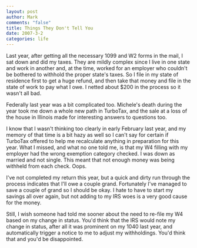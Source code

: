 ```yaml
--- 
layout: post
author: Mark
comments: "false"
title: Things They Don't Tell You
date: 2007-3-2
categories: life
---
```

Last year, after getting all the necessary 1099 and W2 forms in the mail, I sat down and did my taxes. They are mildly complex since I live in one state and work in another and, at the time, worked for an employer who couldn't be bothered to withhold the proper state's taxes. So I file in my state of residence first to get a huge refund, and then take that money and file in the state of work to pay what I owe. I netted about $200 in the process so it wasn't all bad.

Federally last year was a bit complicated too. Michele's death during the year took me down a whole new path in TurboTax, and the sale at a loss of the house in Illinois made for interesting answers to questions too.

I know that I wasn't thinking too clearly in early February last year, and my memory of that time is a bit hazy as well so I can't say for certain if TurboTax offered to help me recalculate anything in preparation for this year. What I missed, and what no one told me, is that my W4 filling with my employer had the wrong exemption category checked. I was down as married and not single. This meant that not enough money was being withheld from each check. Oops.

I've not completed my return this year, but a quick and dirty run through the process indicates that I'll owe a couple grand. Fortunately I've managed to save a couple of grand so I should be okay. I hate to have to start my savings all over again, but not adding to my IRS woes is a very good cause for the money.

Still, I wish someone had told me sooner about the need to re-file my W4 based on my change in status. You'd think that the IRS would note my change in status, after all it was prominent on my 1040 last year, and automatically trigger a notice to me to adjust my withholdings. You'd think that and you'd be disappointed.
